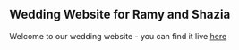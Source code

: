 ## Wedding Website for Ramy and Shazia

Welcome to our wedding website - you can find it live [here](https://ramyandshazia.com)